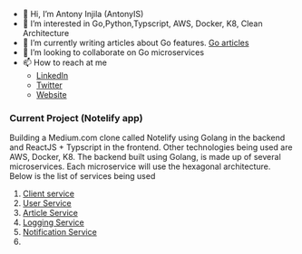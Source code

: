 - 👋 Hi, I’m Antony Injila (AntonyIS)
- 👀 I’m interested in Go,Python,Typscript, AWS, Docker, K8, Clean Architecture
- 💞️ I’m currently writing articles about Go features. [Go articles](https://www.golinuxcloud.com/author/antonyshikubu)
- 💞️ I’m looking to collaborate on Go microservices
- 📫 How to reach at me
    * [LinkedIn](https://www.linkedin.com/in/antony-injila-30a53410b)
    * [Twitter](https://twitter.com/injila_antony)
    * [Website](https://main.d3heso5i1vld9v.amplifyapp.com)
### Current Project (Notelify app)
Building  a Medium.com clone called Notelify using Golang in the backend and ReactJS + Typscript in the frontend. Other technologies being used are AWS, Docker, K8.
The backend built using Golang, is made up of several microservices. Each microservice will use the hexagonal architecture. Below is the list of services being used
1. [Client service](https://github.com/AntonyIS/notlify-frontend)
1. [User Service](https://github.com/AntonyIS/notlify-user-svc)
2. [Article Service](https://github.com/AntonyIS/notlify-content-svc)
3. [Logging Service](https://github.com/AntonyIS/notlify-logging-svc)
4. [Notification Service](https://github.com/AntonyIS/notlify-notification-svc)
4. 
<!---
AntonyIS/AntonyIS is a ✨ special ✨ repository because its `README.md` (this file) appears on your GitHub profile.
You can click the Preview link to take a look at your changes.
--->
